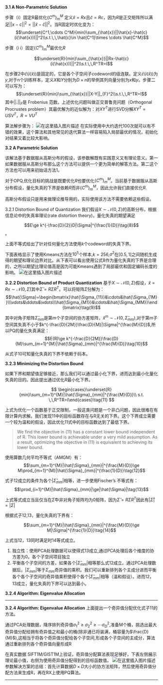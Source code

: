 **3.1 A Non-Parametric Solution**

步骤（i）固定R最优化$\{C^m\}_m^{M}$
       定义$\hat{x}=Rx$且$\hat{c}=Rc$，因为$R$是正交矩阵所以满足$||x-c||^2=||\hat{x}-\hat{c}||^2$。当R固定时优化变为：
       $$\underset{C^1,\cdots C^M}{min}\sum_{\hat{x}}||\hat{x}-\hat{c}(i(\hat{x}))||^2\\s.t.\,\,\hat{c}\in \hat{C^1}\times \cdots \hat{C^M}$$

步骤（i i）固定$\{C^m\}_m^{M}$最优化$R$

 $$\underset{R}{min}\sum_{\hat{x}}||Rx-\hat{c}(i(\hat{x}))||^2\\s.t.\,\,R^TR=I$$
 
 在步骤2中$\hat{c}(i(\hat{x}))$是固定的，它是各个子空间子codeword的级连联。定义$\hat{c}(i(\hat{x}))$为$y$,对于n个训练样本，定义$X$和$Y$分别为$D\times n$的举例其列向量分别为$x$和$y$。步骤二可以写为：
 $$\underset{R}{min}\sum_{\hat{x}}||X-Y||_{F}^2\\s.t.\,\,R^TR=I$$
其中$||.||_F$是 Frobenius 范数。上述优化问题叫做正交普鲁克问题（Orthogonal Procrustes problem）其最优解为的近似解为：对$XY^T$进行SVD分解$XY^T=USV^T$，$R=VU^T$

算法解步骤为：
![在这里插入图片描述](https://img-blog.csdnimg.cn/df02eee6be75450d9af5383811b6480a.png?x-oss-process=image/watermark,type_d3F5LXplbmhlaQ,shadow_50,text_Q1NETiBATGlnaHRfYmx1ZV9sb3Zl,size_20,color_FFFFFF,t_70,g_se,x_16)
在实际使用中大约迭代100次就可以有不错的效果，这个算法和其他常见的迭代算法一样容易陷入局部最优的情况，初始化对结果又着比较大影响。

**3.2 A Parametric Solution**

该解法基于数据服从高斯分布的假设，该参数解既有实践意义又有理论意义。第一如果数据服从高斯分布那么这个方法可以提供一个更为简单的解答方法。第二这个方法也可以用来初始话方法1。

对于OPQ,优化目标的挑战是既要优化$R$也要优化$\{C^m\}_m^{M}$。当前基于数据服从高斯分布假设，量化失真的下界是依赖$R$而非$\{C^m\}_m^{M}$，因此允许我们直接优化$R$.

高斯分布假设只是用来做理论推导用的，实际使用该方法不需要依赖这些假设。

3.2.1 Distortion Bound of Quantization
我们假设$X\sim \mathcal{N}(0,\Sigma)$的高斯分布，根据信息论中的失真率理论(rate distortion theory)，量化失真的期望满足

$$E\ge k^{-\frac{D}{2}}D|\Sigma|^{\frac{1}{D}}\tag{8}$$。

上面不等式给出了针对任何量化方法使用$k$个codeword的失真下界。

下面表格显示了使用Kmeans方法在$10^5$个样本,$k=256$,$\sigma^2$在$[0.5,1]$之间随机生成得的期望和理论边界对比。从下表可以看出使用公式8作为量化失真的下界是合理的，之所以期望比理论值高是因为可能Kmeans遇到了局部最优和固定编码长度的影响。
![在这里插入图片描述](https://img-blog.csdnimg.cn/93816332268a49c6a6b001971981a36d.png?x-oss-process=image/watermark,type_d3F5LXplbmhlaQ,shadow_50,text_Q1NETiBATGlnaHRfYmx1ZV9sb3Zl,size_20,color_FFFFFF,t_70,g_se,x_16)

**3.2.2 Distortion Bound of Product Quantization**
基于$X\sim \mathcal{N}(0,\Sigma)$假设，$\hat{x}=Rx\sim\mathcal{N}(0,\hat{\Sigma})$其中$\hat{\Sigma}=R\Sigma R^T$。可以将矩阵$\hat{\Sigma}$分解为：
$$\hat{\Sigma}=\begin{bmatrix}\hat{\Sigma_{11}}&\cdots&\hat{\Sigma_{1M}}\\\vdots&\ddots&\vdots\\\hat{\Sigma_{M1}}&\cdots&\hat{\Sigma_{MM}}\end{bmatrix}\tag{9}$$

其中对角子矩阵$\hat{\Sigma}_{mm}$是第$m$个子空间的协方差矩阵，$\hat{x}^{m}\sim \mathcal{N}(0,\hat{\Sigma}_{mm})$,对于第$m$子空间其失真不小于$k^{-\frac{D}{2M}}\frac{D}{M}|\Sigma|^{\frac{M}{D}}$,所以PQ的量化失真满足：
$$E(R)\ge k^{-\frac{D}{2M}}\frac{D}{M}\sum_{m=1}^{M}|\hat{\Sigma}_{mm}|^{\frac{M}{D}}\tag{10}$$	

从式子10可知量化失真的下界不依赖于码本。

**3.2.3 Minimizing the Distortion Bound**

如果下界和期望值足够接近，那么我们可以通过最小化下界，进而达到最小化量化失真的目的。因此提出通过优化$R$最小化下界。

$$
\begin{cases}\underset{R}{min}\sum_{m=1}^{M}|\hat{\Sigma}_{mm}|^{\frac{M}{D}}\\
s.t. \,\,R^TR=I\end{cases}\tag{11}
$$

上式为优化一个函数基于正交限制，一般这类问题是一个非凸问题，因此很难在有限计算内求解。我们发现11中的目标函数存在与R无关的下界。这个下界成立需要一个较为温和的假设，因此优化11式中的目标函数达到了最低下界。
>We find the objective in (11) has a constant lower bound
independent of R. This lower bound is achievable under a
very mild assumption. As a result, optimizing the objective
in (11) is equivalent to achieving its lower bound.

使用算数几何平均不等式（AMGM）有：
$$\sum_{m=1}^{M}|\hat{\Sigma}_{mm}|^{\frac{M}{D}}\ge M\prod_{m=1}^{M}|\hat{\Sigma}_{mm}|^{\frac{1}{D}}\tag{12}$$

式子12成立的条件为各个$|\hat{\Sigma}_{mm}|$相等，进一步使用Fischer’s 不等式有：
$$\prod_{i=1}^{M}|\hat{\Sigma}_{mm}|\ge|\hat{\Sigma}|\tag{13}$$

上式等式成立当且仅当在$\hat{\Sigma}$中非对角子矩阵均为0矩阵，因为$\hat{\Sigma}=R\Sigma R^T$因此有$|\hat{\Sigma}|=|\Sigma|$

根据式子12,13，量化失真的下界有：

$$\sum_{m=1}^{M}|\hat{\Sigma}_{mm}|^{\frac{M}{D}}\ge M|\Sigma|^{\frac{1}{D}}\tag{14}$$

上式当12，13同时满足时14等式成立。

 1. 独立性：使用PCA处理数据可以使得式13成立,通过PCA处理后各个维度的协方差为0。各个子空间项目独立
 2. 平衡各个子空间的方差，如果各个$|\hat{\Sigma}_{mm}|$相等那么式12成立。通过PCA处理数据后，$|\Sigma_{mm}|$等于$\Sigma_{mm}$奇异值的乘积。我们可以重新排列各个主成分进而平衡各个各个子空间的奇异值乘积使得个各个$|\hat{\Sigma}_{mm}|$相等（温和假设）。进而12，13成立，量化失真的下界可以达到最小。

**3.2.4 Algorithm: Eigenvalue Allocation**

---

**3.2.4 Algorithm: Eigenvalue Allocation**
上面提出一个奇异值分配优化式子11的方法。

通过PCA处理数据，降序排列奇异值$\sigma_1^2\ge\sigma_2^2\ge\cdots\sigma_D^2$,准备M个桶，挑选出最大奇异值分配给拥有奇异值之和最小的桶(除非通已将装满，桶容量为$\frac{D}{M}$),这相当于将各个奇异值分配给各个子空间,形成各个子空间的主成分，算法通过重新排列各个奇异值向量形成R

在真实数据 SIFT1M/GIST1M上验证，奇异值分配算法表现足够好，下表左侧展示理论最小值，右侧为使用奇异值分配得到的目标函数值。
![在这里插入图片描述](https://img-blog.csdnimg.cn/fe200a440a2f4e5996ce96ccf71aff71.png?x-oss-process=image/watermark,type_d3F5LXplbmhlaQ,shadow_50,text_Q1NETiBATGlnaHRfYmx1ZV9sb3Zl,size_20,color_FFFFFF,t_70,g_se,x_16)
参数解决方案的总结：首先计算数据$D\times D$大小的协方法矩阵，然后使用奇异值分配方法来生成R，再在RX上使用PQ算法。

---

























